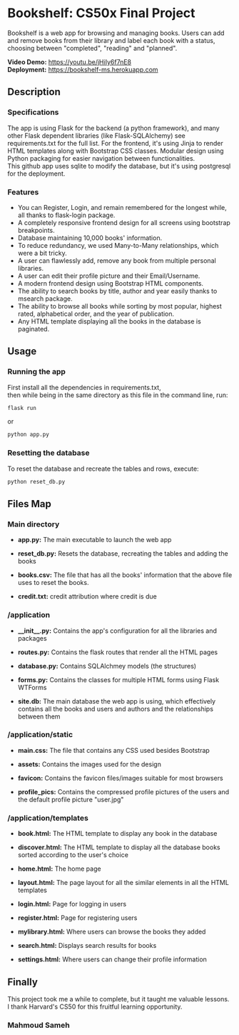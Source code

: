 # Bookshelf: CS50x Final Project

Bookshelf is a web app for browsing and managing books.
Users can add and remove books from their library and label each book with a status,
choosing between "completed", "reading" and "planned".

**Video Demo:** https://youtu.be/jHiIy6f7nE8  
**Deployment:** https://bookshelf-ms.herokuapp.com

## Description

### Specifications

The app is using Flask for the backend (a python framework),
and many other Flask dependent libraries (like Flask-SQLAlchemy) see requirements.txt for the full list.
For the frontend, it's using Jinja to render HTML templates along with Bootstrap CSS classes.
Modular design using Python packaging for easier navigation between functionalities.  
This github app uses sqlite to modify the database, but it's using postgresql for the deployment.

### Features

- You can Register, Login, and remain remembered for the longest while, all thanks to flask-login package.
- A completely responsive frontend design for all screens using bootstrap breakpoints.
- Database maintaining 10,000 books' information.
- To reduce redundancy, we used Many-to-Many relationships, which were a bit tricky.
- A user can flawlessly add, remove any book from multiple personal libraries.
- A user can edit their profile picture and their Email/Username.
- A modern frontend design using Bootstrap HTML components.
- The ability to search books by title, author and year easily thanks to msearch package.
- The ability to browse all books while sorting by most popular,  highest rated, alphabetical order, and the year of publication.
- Any HTML template displaying all the books in the database is paginated.

## Usage

### Running the app

First install all the dependencies in requirements.txt,  
then while being in the same directory as this file in the command line, run:
```bash
flask run
```
or
```bash
python app.py
```

### Resetting the database

To reset the database and recreate the tables and  rows, execute:
```bash
python reset_db.py
```

## Files Map

### Main directory

- **app.py:** The main executable to launch the web app

- **reset_db.py:** Resets the database, recreating the tables and adding the books

- **books.csv:** The file that has all the books' information that the above file uses to reset the books.

- **credit.txt:** credit attribution where credit is due

### /application

- **\_\_init\_\_.py:** Contains the app's configuration for all the libraries and packages

- **routes.py:** Contains the flask routes that render all the HTML pages

- **database.py:** Contains SQLAlchmey models (the structures)

- **forms.py:** Contains the classes for multiple HTML forms using Flask WTForms

- **site.db:** The main database the web app is using, which effectively contains all the books and users and authors and the relationships between them

### /application/static

- **main.css:** The file that contains any CSS used besides Bootstrap

- **assets:** Contains the images used for the design

- **favicon:** Contains the favicon files/images suitable for most browsers

- **profile_pics:** Contains the compressed profile pictures of the users and the default profile picture "user.jpg"

### /application/templates

- **book.html:** The HTML template to display any book in the database

- **discover.html:** The HTML template to display all the database books sorted according to the user's choice

- **home.html:** The home page

- **layout.html:** The page layout for all the similar elements in all the HTML templates

- **login.html:** Page for logging in users

- **register.html:** Page for registering users

- **mylibrary.html:** Where users can browse the books they added

- **search.html:** Displays search results for books

- **settings.html:** Where users can change their profile information

## Finally

This project took me a while to complete, but it taught me valuable lessons.  
I thank Harvard's CS50 for this fruitful learning opportunity.

### Mahmoud Sameh